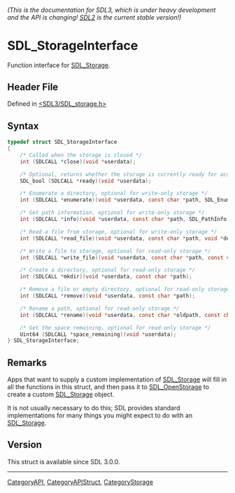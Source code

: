 ###### (This is the documentation for SDL3, which is under heavy development and the API is changing! [SDL2](https://wiki.libsdl.org/SDL2/) is the current stable version!)
# SDL_StorageInterface

Function interface for [SDL_Storage](SDL_Storage).

## Header File

Defined in [<SDL3/SDL_storage.h>](https://github.com/libsdl-org/SDL/blob/main/include/SDL3/SDL_storage.h)

## Syntax

```c
typedef struct SDL_StorageInterface
{
    /* Called when the storage is closed */
    int (SDLCALL *close)(void *userdata);

    /* Optional, returns whether the storage is currently ready for access */
    SDL_bool (SDLCALL *ready)(void *userdata);

    /* Enumerate a directory, optional for write-only storage */
    int (SDLCALL *enumerate)(void *userdata, const char *path, SDL_EnumerateDirectoryCallback callback, void *callback_userdata);

    /* Get path information, optional for write-only storage */
    int (SDLCALL *info)(void *userdata, const char *path, SDL_PathInfo *info);

    /* Read a file from storage, optional for write-only storage */
    int (SDLCALL *read_file)(void *userdata, const char *path, void *destination, Uint64 length);

    /* Write a file to storage, optional for read-only storage */
    int (SDLCALL *write_file)(void *userdata, const char *path, const void *source, Uint64 length);

    /* Create a directory, optional for read-only storage */
    int (SDLCALL *mkdir)(void *userdata, const char *path);

    /* Remove a file or empty directory, optional for read-only storage */
    int (SDLCALL *remove)(void *userdata, const char *path);

    /* Rename a path, optional for read-only storage */
    int (SDLCALL *rename)(void *userdata, const char *oldpath, const char *newpath);

    /* Get the space remaining, optional for read-only storage */
    Uint64 (SDLCALL *space_remaining)(void *userdata);
} SDL_StorageInterface;
```

## Remarks

Apps that want to supply a custom implementation of
[SDL_Storage](SDL_Storage) will fill in all the functions in this struct,
and then pass it to [SDL_OpenStorage](SDL_OpenStorage) to create a custom
[SDL_Storage](SDL_Storage) object.

It is not usually necessary to do this; SDL provides standard
implementations for many things you might expect to do with an
[SDL_Storage](SDL_Storage).

## Version

This struct is available since SDL 3.0.0.

----
[CategoryAPI](CategoryAPI), [CategoryAPIStruct](CategoryAPIStruct), [CategoryStorage](CategoryStorage)

